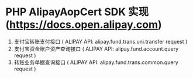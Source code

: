 # PHP AlipayAopCert SDK 实现 (https://docs.open.alipay.com)

1. 支付宝转账支付接口 ( ALIPAY API: alipay.fund.trans.uni.transfer request )
2. 支付宝资金账户资产查询接口 ( ALIPAY API: alipay.fund.account.query request )
3. 转账业务单据查询接口 ( ALIPAY API: alipay.fund.trans.common.query request )